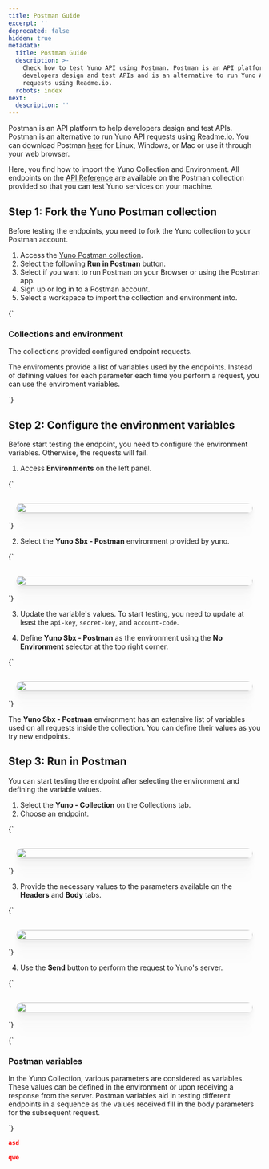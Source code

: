 ```yaml
---
title: Postman Guide
excerpt: ''
deprecated: false
hidden: true
metadata:
  title: Postman Guide
  description: >-
    Check how to test Yuno API using Postman. Postman is an API platform to help
    developers design and test APIs and is an alternative to run Yuno API
    requests using Readme.io.
  robots: index
next:
  description: ''
---
```

Postman is an API platform to help developers design and test APIs. Postman is an alternative to run Yuno API requests using Readme.io. You can download Postman [here](https://www.postman.com/downloads/) for Linux, Windows, or Mac or use it through your web browser.

Here, you find how to import the Yuno Collection and Environment. All endpoints on the [API Reference](ref:introduction)  are available on the Postman collection provided so that you can test Yuno services on your machine.

## Step 1: Fork the Yuno Postman collection

Before testing the endpoints, you need to fork the Yuno collection to your Postman account.

1. Access the [Yuno Postman collection](https://documenter.getpostman.com/view/21179596/2s9XxyRt9S#dba8efb6-f39d-430c-8e89-bf2000f3e28e).
2. Select the following **Run in Postman** button.
3. Select if you want to run Postman on your Browser or using the Postman app. 
4. Sign up or log in to a Postman account.
5. Select a workspace to import the collection and environment into. 

<HTMLBlock>{`
<body>
  <div class="infoBlockContainer">
    <div class="verticalLine"></div>
    <div>
      <h3>Collections and environment</h3>
      <div class="contentContainer">
        <p>
					The collections provided configured endpoint requests.
        </p>
        <p>
					The enviroments provide a list of variables used by the endpoints. Instead of defining values for each parameter each time you perform a request, you can use the enviroment variables.
        </p>
      </div>
    </div>
  </div>
</body>
`}</HTMLBlock>

## Step 2: Configure the environment variables

Before start testing the endpoint, you need to configure the environment variables. Otherwise, the requests will fail.

1. Access **Environments** on the left panel.

<HTMLBlock>{`
<div style="background-color: #FFFFF; padding: 16px; display: flex; justify-content: center; border-radius:14px; max-width: 700px; margin: auto;">
  <image src="https://github.com/writechoiceorg/yuno-images/blob/main/doc/postmanCollection/How%20to%20Create%20a%20Customer%20in%20Postman%20-%20Step%202.png?raw=true" style="width:100%; height:100%; border-radius:14px; display:block; object-fit:cover; background-color:rgba(0, 0, 0, 0); object-position:50% 50%; box-shadow: 0px 0px 0px 0px rgba(40, 42, 47, 0.05), 0px 3px 6px 0px rgba(40, 42, 47, 0.05), 0px 11px 11px 0px rgba(40, 42, 47, 0.04), 0px 25px 15px 0px rgba(40, 42, 47, 0.02), 0px 44px 18px 0px rgba(40, 42, 47, 0.01), 0px 69px 19px 0px rgba(40, 42, 47, 0.00);"></image>
</div>
`}</HTMLBlock>

2. Select the **Yuno Sbx - Postman** environment provided by yuno.

<HTMLBlock>{`
<div style="background-color: #FFFFF; padding: 16px; display: flex; justify-content: center; border-radius:14px; max-width: 700px; margin: auto; ">
  <image src="https://github.com/writechoiceorg/yuno-images/blob/main/doc/postmanCollection/How%20to%20Create%20a%20Customer%20in%20Postman%20-%20Step%203.png?raw=true" style="width:100%; height:100%; border-radius:14px; display:block; object-fit:cover; background-color:rgba(0, 0, 0, 0); object-position:50% 50%; box-shadow: 0px 0px 0px 0px rgba(40, 42, 47, 0.05), 0px 3px 6px 0px rgba(40, 42, 47, 0.05), 0px 11px 11px 0px rgba(40, 42, 47, 0.04), 0px 25px 15px 0px rgba(40, 42, 47, 0.02), 0px 44px 18px 0px rgba(40, 42, 47, 0.01), 0px 69px 19px 0px rgba(40, 42, 47, 0.00);"></image>
</div>
`}</HTMLBlock>

3. Update the variable's values. To start testing, you need to update at least the `api-key`, `secret-key`, and `account-code`.

4. Define **Yuno Sbx - Postman** as the environment using the **No Environment** selector at the top right corner.

<HTMLBlock>{`
<div style="background-color: #FFFFF; padding: 16px; display: flex; justify-content: center; border-radius:14px; max-width: 700px; margin: auto;">
  <image src="https://github.com/writechoiceorg/yuno-images/blob/main/doc/postmanCollection/How%20to%20Create%20a%20Customer%20in%20Postman%20-%20Step%206.png?raw=true" style="width:100%; height:100%; border-radius:14px; display:block; object-fit:cover; background-color:rgba(0, 0, 0, 0); object-position:50% 50%; box-shadow: 0px 0px 0px 0px rgba(40, 42, 47, 0.05), 0px 3px 6px 0px rgba(40, 42, 47, 0.05), 0px 11px 11px 0px rgba(40, 42, 47, 0.04), 0px 25px 15px 0px rgba(40, 42, 47, 0.02), 0px 44px 18px 0px rgba(40, 42, 47, 0.01), 0px 69px 19px 0px rgba(40, 42, 47, 0.00);"></image>
</div>
`}</HTMLBlock>

The **Yuno Sbx - Postman** environment has an extensive list of variables used on all requests inside the collection. You can define their values as you try new endpoints. 

## Step 3: Run in Postman

You can start testing the endpoint after selecting the environment and defining the variable values.

1. Select the **Yuno - Collection** on the Collections tab.
2. Choose an endpoint.

<HTMLBlock>{`
<div style="background-color: #FFFFF; padding: 16px; display: flex; justify-content: center; border-radius:14px; max-width: 700px; margin: auto;">
  <image src="https://github.com/writechoiceorg/yuno-images/blob/main/doc/postmanCollection/How%20to%20Create%20a%20Customer%20in%20Postman%20-%20Step%2010.png?raw=true" style="width:100%; height:100%; border-radius:14px; display:block; object-fit:cover; background-color:rgba(0, 0, 0, 0); object-position:50% 50%; box-shadow: 0px 0px 0px 0px rgba(40, 42, 47, 0.05), 0px 3px 6px 0px rgba(40, 42, 47, 0.05), 0px 11px 11px 0px rgba(40, 42, 47, 0.04), 0px 25px 15px 0px rgba(40, 42, 47, 0.02), 0px 44px 18px 0px rgba(40, 42, 47, 0.01), 0px 69px 19px 0px rgba(40, 42, 47, 0.00);"></image>
</div>
`}</HTMLBlock>

3. Provide the necessary values to the parameters available on the **Headers** and **Body** tabs.

<HTMLBlock>{`
<div style="background-color: #FFFFF; padding: 16px; display: flex; justify-content: center; border-radius:14px; max-width: 700px; margin: auto;">
  <image src="https://github.com/writechoiceorg/yuno-images/blob/main/doc/postmanCollection/How%20to%20Create%20a%20Customer%20in%20Postman%20-%20Step%2011.png?raw=true" style="width:100%; height:100%; border-radius:14px; display:block; object-fit:cover; background-color:rgba(0, 0, 0, 0); object-position:50% 50%; box-shadow: 0px 0px 0px 0px rgba(40, 42, 47, 0.05), 0px 3px 6px 0px rgba(40, 42, 47, 0.05), 0px 11px 11px 0px rgba(40, 42, 47, 0.04), 0px 25px 15px 0px rgba(40, 42, 47, 0.02), 0px 44px 18px 0px rgba(40, 42, 47, 0.01), 0px 69px 19px 0px rgba(40, 42, 47, 0.00);"></image>
</div>
`}</HTMLBlock>

4. Use the **Send** button to perform the request to Yuno's server.

<HTMLBlock>{`
<div style="background-color: #FFFFF; padding: 16px; display: flex; justify-content: center; border-radius:14px; max-width: 700px; margin: auto;">
  <image src="https://github.com/writechoiceorg/yuno-images/blob/main/doc/postmanCollection/How%20to%20Create%20a%20Customer%20in%20Postman%20-%20Step%2012.png?raw=true" style="width:100%; height:100%; border-radius:14px; display:block; object-fit:cover; background-color:rgba(0, 0, 0, 0); object-position:50% 50%; box-shadow: 0px 0px 0px 0px rgba(40, 42, 47, 0.05), 0px 3px 6px 0px rgba(40, 42, 47, 0.05), 0px 11px 11px 0px rgba(40, 42, 47, 0.04), 0px 25px 15px 0px rgba(40, 42, 47, 0.02), 0px 44px 18px 0px rgba(40, 42, 47, 0.01), 0px 69px 19px 0px rgba(40, 42, 47, 0.00);"></image>
</div>
`}</HTMLBlock>

<HTMLBlock>{`
<body>
  <div class="infoBlockContainer">
    <div class="verticalLine"></div>
    <div>
      <h3>Postman variables</h3>
      <div class="contentContainer">
        <p>
					In the Yuno Collection, various parameters are considered as variables. These values can be defined in the environment or upon receiving a response from the server. Postman variables aid in testing different endpoints in a sequence as the values received fill in the body parameters for the subsequent request.
        </p>
      </div>
    </div>
  </div>
</body>
`}</HTMLBlock>

```json
asd
```
```json
qwe
```
